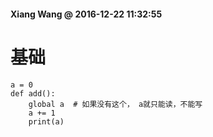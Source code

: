 #### Xiang Wang @ 2016-12-22 11:32:55


# 基础
    a = 0
    def add():
        global a  # 如果没有这个， a就只能读，不能写
        a += 1
        print(a)
